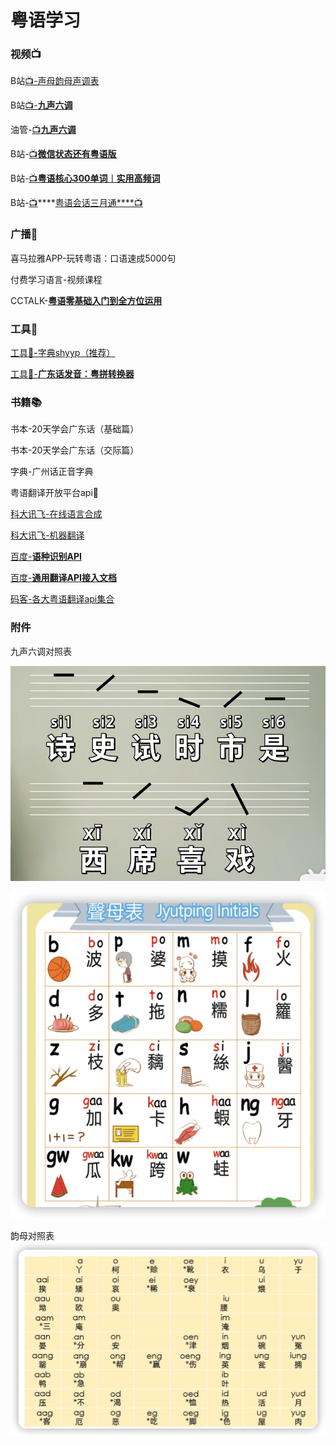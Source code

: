 # 粤语学习

### 视频📺

B站[📺-声母韵母声调表](https://www.bilibili.com/video/BV1iz411v7cn/?spm_id_from=333.788.recommend_more_video.-1)

B站[📺-](https://www.bilibili.com/video/BV1iz411v7cn/?spm_id_from=333.788.recommend_more_video.-1)****[九声六调](https://www.bilibili.com/video/BV16P4y1x7LC/?spm_id_from=333.788.recommend_more_video.0)****

油管-[📺](https://www.bilibili.com/video/BV1iz411v7cn/?spm_id_from=333.788.recommend_more_video.-1)****[九声六调](https://www.youtube.com/watch?v=EEkYzVzgiF0)****

B站-[📺](https://www.bilibili.com/video/BV1iz411v7cn/?spm_id_from=333.788.recommend_more_video.-1)****[微信状态还有粤语版](https://www.bilibili.com/video/BV1g3411B7kN?share_medium=android&share_plat=android&share_session_id=9b586c6f-bd0f-425e-9f21-6feb63a1e61f&share_source=COPY&share_tag=s_i&timestamp=1629920576&unique_k=qWc4ww)****

B站-[📺](https://www.bilibili.com/video/BV1iz411v7cn/?spm_id_from=333.788.recommend_more_video.-1)****[粤语核心300单词︱实用高频词](https://www.bilibili.com/video/BV1DS4y137eu/?spm_id_from=333.788.recommend_more_video.-1)****

B站-[📺](https://www.bilibili.com/video/BV1iz411v7cn/?spm_id_from=333.788.recommend_more_video.-1)****[粤语会话三月通****📺](https://www.bilibili.com/video/BV1px411U7HU?p=3&spm_id_from=pageDriver)

### 广播📢

喜马拉雅APP-玩转粤语：口语速成5000句

付费学习语言-视频课程

CCTALK-**[粤语零基础入门到全方位运用](https://www.cctalk.com/m/group/88382661)**

### 工具🔧

[工具🔧-字典shyyp（推荐）](https://shyyp.net/app)

[工具🔧-****广东话发音：粤拼转换器****](https://easypronunciation.com/zh/cantonese-jyutping-phonetic-transcription-converter)

### 书籍📚

书本-20天学会广东话（基础篇）

书本-20天学会广东话（交际篇）

字典-广州话正音字典

粤语翻译开放平台api🔧

[科大讯飞-在线语言合成](https://www.xfyun.cn/doc/tts/online_tts/Java-SDK.html#_2%E3%80%81sdk%E9%9B%86%E6%88%90%E6%8C%87%E5%8D%97)

[科大讯飞-机器翻译](https://www.xfyun.cn/services/xftrans?ch=btr)

[百度-****语种识别API****](https://fanyi-api.baidu.com/product/141)

[百度-****通用翻译API接入文档****](https://fanyi-api.baidu.com/doc/21)

[码客-各大粤语翻译api集合](https://www.psvmc.cn/article/2022-02-26-translate-free.html)

### 附件

九声六调对照表

![WechatIMG235.png](./WechatIMG235.png)

![iShot_2022-06-01_00.14.11.png](./iShot_2022-06-01_00.14.11.png)

韵母对照表
![iShot_2022-06-06_23.10.28.png](./iShot_2022-06-06_23.10.28.png)

